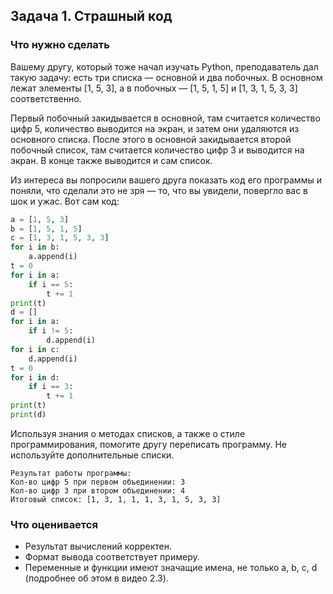 ## Задача 1. Страшный код
### Что нужно сделать
Вашему другу, который тоже начал изучать Python, преподаватель дал такую задачу: есть три списка — основной и два побочных. В основном лежат элементы [1, 5, 3], а в побочных — [1, 5, 1, 5] и [1, 3, 1, 5, 3, 3] соответственно. 


Первый побочный закидывается в основной, там считается количество цифр 5, количество выводится на экран, и затем они удаляются из основного списка. После этого в основной закидывается второй побочный список, там считается количество цифр 3 и выводится на экран. В конце также выводится и сам список.

Из интереса вы попросили вашего друга показать код его программы и поняли, что сделали это не зря — то, что вы увидели, повергло вас в шок и ужас. Вот сам код:

```python
a = [1, 5, 3]
b = [1, 5, 1, 5]
c = [1, 3, 1, 5, 3, 3]
for i in b:
    a.append(i)
t = 0
for i in a:
    if i == 5:
        t += 1
print(t)
d = []
for i in a:
    if i != 5:
        d.append(i)
for i in c:
    d.append(i)
t = 0
for i in d:
    if i == 3:
        t += 1
print(t)
print(d)
```
Используя знания о методах списков, а также о стиле программирования, помогите другу переписать программу. Не используйте дополнительные списки.

```
Результат работы программы:
Кол-во цифр 5 при первом объединении: 3
Кол-во цифр 3 при втором объединении: 4
Итоговый список: [1, 3, 1, 1, 1, 3, 1, 5, 3, 3]
```

### Что оценивается
- Результат вычислений корректен.
- Формат вывода соответствует примеру.
- Переменные и функции имеют значащие имена, не только a, b, c, d (подробнее об этом в видео 2.3).
